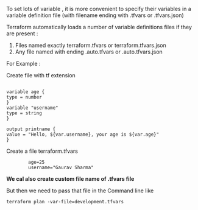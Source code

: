 

To set lots of variable , it is more convenient to specify their variables in a variable definition file (with filename ending with .tfvars or .tfvars.json) 

Terraform automatically loads a number of variable definitions files if they are present : 

1. Files named exactly terraform.tfvars or terraform.tfvars.json
2. Any file named with ending .auto.tfvars or .auto.tfvars.json


For Example : 

Create file with tf extension
```

variable age {
type = number
}
variable "username" 
type = string
}
		
output printname {
value = "Hello, ${var.username}, your age is ${var.age}"
}
```


Create a file terraform.tfvars

			
			age=25
			username="Gaurav Sharma"


**We cal also create custom file name of .tfvars file**

But then we need to pass that file in the Command line 
like 

	terraform plan -var-file=development.tfvars